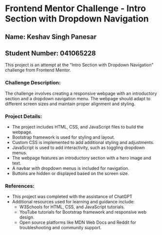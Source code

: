 # Frontend Mentor Challenge - Intro Section with Dropdown Navigation

## Name: Keshav Singh Panesar
## Student Number: 041065228

This project is an attempt at the "Intro Section with Dropdown Navigation" challenge from Frontend Mentor. 

### Challenge Description:
The challenge involves creating a responsive webpage with an introductory section and a dropdown navigation menu. The webpage should adapt to different screen sizes and maintain proper alignment and styling.

### Project Details:
- The project includes HTML, CSS, and JavaScript files to build the webpage.
- Bootstrap framework is used for styling and layout.
- Custom CSS is implemented to add additional styling and adjustments.
- JavaScript is used to add interactivity, such as toggling dropdown menus.
- The webpage features an introductory section with a hero image and text.
- A navbar with dropdown menus is included for navigation.
- Buttons are hidden or displayed based on the screen size.

### References:
- This project was completed with the assistance of ChatGPT
- Additional resources used for learning and guidance include:
  - W3Schools for HTML, CSS, and JavaScript tutorials.
  - YouTube tutorials for Bootstrap framework and responsive web design.
  - Open source platforms like MDN Web Docs and Reddit for troubleshooting and community support.
